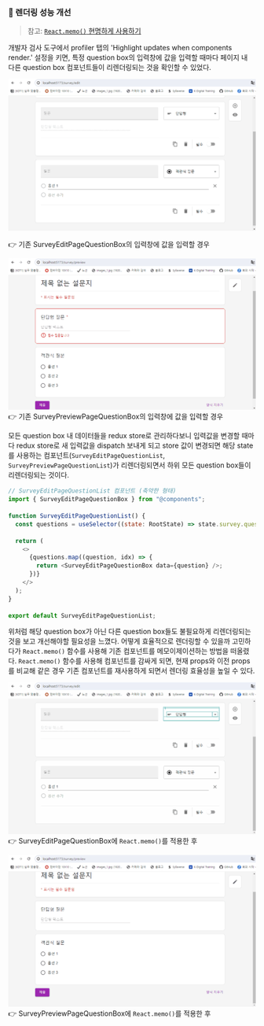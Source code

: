 ### 🔹 렌더링 성능 개선

> 참고: [`React.memo()` 현명하게 사용하기](https://ui.toast.com/weekly-pick/ko_20190731)

개발자 검사 도구에서 profiler 탭의 'Highlight updates when components render.' 설정을 키면, 특정 question box의 입력창에 값을 입력할 때마다 페이지 내 다른 question box 컴포넌트들이 리렌더링되는 것을 확인할 수 있었다.

<img src='../../assets/googleForm-editPage-beforeMemo.gif' width="600px"/> </br >

👉 기존 SurveyEditPageQuestionBox의 입력창에 값을 입력할 경우

<img src='../../assets/googleForm-previewPage-beforeMemo.gif' width="600px"/> </br >
👉 기존 SurveyPreviewPageQuestionBox의 입력창에 값을 입력할 경우

모든 question box 내 데이터들을 redux store로 관리하다보니 입력값을 변경할 때마다 redux store로 새 입력값을 dispatch 보내게 되고 store 값이 변경되면 해당 state를 사용하는 컴포넌트(`SurveyEditPageQuestionList`, `SurveyPreviewPageQuestionList`)가 리렌더링되면서 하위 모든 question box들이 리렌더링되는 것이다.

```js
// SurveyEditPageQuestionList 컴포넌트 (축약한 형태)
import { SurveyEditPageQuestionBox } from "@components";

function SurveyEditPageQuestionList() {
  const questions = useSelector((state: RootState) => state.survey.questions);

  return (
    <>
      {questions.map((question, idx) => {
        return <SurveyEditPageQuestionBox data={question} />;
      })}
    </>
  );
}

export default SurveyEditPageQuestionList;
```

위처럼 해당 question box가 아닌 다른 question box들도 불필요하게 리렌더링되는 것을 보고 개선해야할 필요성을 느꼈다. 어떻게 효율적으로 렌더링할 수 있을까 고민하다가 `React.memo()` 함수를 사용해 기존 컴포넌트를 메모이제이션하는 방법을 떠올렸다. `React.memo()` 함수를 사용해 컴포넌트를 감싸게 되면, 현재 props와 이전 props를 비교해 같은 경우 기존 컴포넌트를 재사용하게 되면서 렌더링 효율성을 높일 수 있다.

<img src='../../assets/googleForm-editPage-afterMemo.gif' width="600px"/> </br >
👉 SurveyEditPageQuestionBox에 `React.memo()`를 적용한 후

<img src='../../assets/googleForm-previewPage-afterMemo.gif' width="600px"/> </br >
👉 SurveyPreviewPageQuestionBox에 `React.memo()`를 적용한 후
